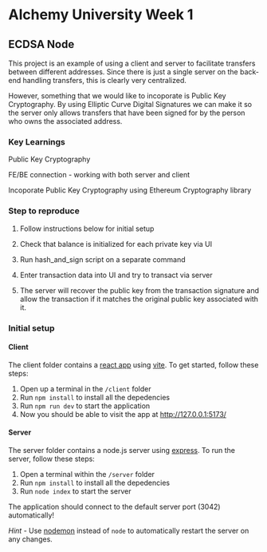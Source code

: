 # Alchemy University Week 1 



## ECDSA Node

This project is an example of using a client and server to facilitate transfers between different addresses. Since there is just a single server on the back-end handling transfers, this is clearly very centralized.

However, something that we would like to incoporate is Public Key Cryptography. By using Elliptic Curve Digital Signatures we can make it so the server only allows transfers that have been signed for by the person who owns the associated address.
 
### Key Learnings

Public Key Cryptography

FE/BE connection - working with both server and client

Incoporate Public Key Cryptography using Ethereum Cryptography library 


### Step to reproduce

1. Follow instructions below for initial setup

2. Check that balance is initialized for each private key via UI 

3. Run hash_and_sign script on a separate command

4. Enter transaction data into UI and try to transact via server

5. The server will recover the public key from the transaction signature and allow the transaction if it matches the original public key associated with it.




### Initial setup

#### Client

The client folder contains a [react app](https://reactjs.org/) using [vite](https://vitejs.dev/). To get started, follow these steps:

1. Open up a terminal in the `/client` folder
2. Run `npm install` to install all the depedencies
3. Run `npm run dev` to start the application 
4. Now you should be able to visit the app at http://127.0.0.1:5173/

#### Server

The server folder contains a node.js server using [express](https://expressjs.com/). To run the server, follow these steps:

1. Open a terminal within the `/server` folder 
2. Run `npm install` to install all the depedencies 
3. Run `node index` to start the server 

The application should connect to the default server port (3042) automatically! 

_Hint_ - Use [nodemon](https://www.npmjs.com/package/nodemon) instead of `node` to automatically restart the server on any changes.